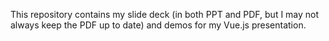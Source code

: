 This repository contains my slide deck (in both PPT and PDF, but I may not always keep the PDF up to date) and demos for my Vue.js presentation.
